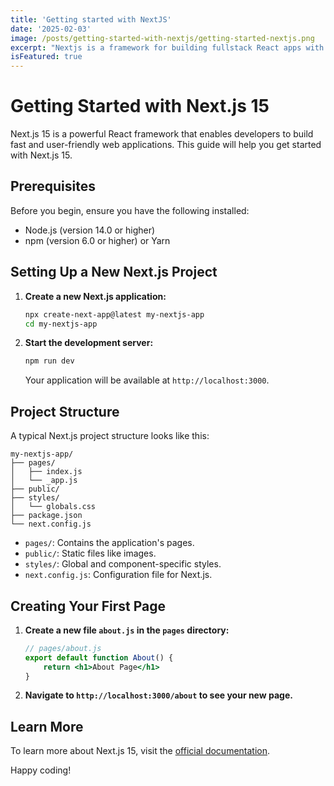 ```yaml
---
title: 'Getting started with NextJS'
date: '2025-02-03'
image: /posts/getting-started-with-nextjs/getting-started-nextjs.png
excerpt: "Nextjs is a framework for building fullstack React apps with SSR."
isFeatured: true
---
```


# Getting Started with Next.js 15

Next.js 15 is a powerful React framework that enables developers to build fast and user-friendly web applications. This guide will help you get started with Next.js 15.

## Prerequisites

Before you begin, ensure you have the following installed:

-   Node.js (version 14.0 or higher)
-   npm (version 6.0 or higher) or Yarn

## Setting Up a New Next.js Project

1. **Create a new Next.js application:**

    ```bash
    npx create-next-app@latest my-nextjs-app
    cd my-nextjs-app
    ```

2. **Start the development server:**

    ```bash
    npm run dev
    ```

    Your application will be available at `http://localhost:3000`.

## Project Structure

A typical Next.js project structure looks like this:

```
my-nextjs-app/
├── pages/
│   ├── index.js
│   └── _app.js
├── public/
├── styles/
│   └── globals.css
├── package.json
└── next.config.js
```

-   `pages/`: Contains the application's pages.
-   `public/`: Static files like images.
-   `styles/`: Global and component-specific styles.
-   `next.config.js`: Configuration file for Next.js.

## Creating Your First Page

1. **Create a new file `about.js` in the `pages` directory:**

    ```jsx
    // pages/about.js
    export default function About() {
        return <h1>About Page</h1>
    }
    ```

2. **Navigate to `http://localhost:3000/about` to see your new page.**

## Learn More

To learn more about Next.js 15, visit the [official documentation](https://nextjs.org/docs).

Happy coding!
